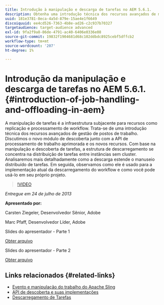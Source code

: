 ```yaml
---
title: Introdução à manipulação e descarga de tarefas no AEM 5.6.1.
description: Obtenha uma introdução técnica dos recursos avançados de manipulação de tarefas. A manipulação de tarefas é a infraestrutura subjacente para recursos como replicação e processamento de workflow. Saiba mais sobre o módulo de descoberta junto com a API de processamento de trabalho aprimorada e novos recursos.
uuid: 181e3781-8eca-4a5d-879e-15ae4e1f6649
discoiquuid: ee4cd526-7363-4b8e-ad26-c2c937b70327
targetaudience: target-audience advanced
exl-id: 9fa2f9a8-86de-4791-ac40-6406e0336e08
source-git-commit: 19832f1904681d68c102ddbdc8925cebf5dffcb2
workflow-type: tm+mt
source-wordcount: '207'
ht-degree: 1%

---
```


# Introdução da manipulação e descarga de tarefas no AEM 5.6.1. {#introduction-of-job-handling-and-offloading-in-aem}

A manipulação de tarefas é a infraestrutura subjacente para recursos como replicação e processamento de workflow. Trata-se de uma introdução técnica dos recursos avançados de gestão de postos de trabalho. Discutimos o novo módulo de descoberta junto com a API de processamento de trabalho aprimorada e os novos recursos. Com base na manipulação e descoberta de tarefas, a estrutura de descarregamento se concentra na distribuição de tarefas entre instâncias sem cluster. Analisaremos mais detalhadamente como a descarga estende o manuseio distribuído de tarefas. Em seguida, observamos como ele é usado para a implementação atual da descarregamento do workflow e como você pode usá-lo em seu próprio projeto.

>[!VIDEO](https://video.tv.adobe.com/v/19580/?quality=9)

*Entregue em 24 de julho de 2013*

**Apresentado por:**

Carsten Ziegeler, Desenvolvedor Sênior, Adobe

Marc Pfaff, Desenvolvedor Líder, Adobe

Slides do apresentador - Parte 1

[Obter arquivo](assets/jobhandling.pdf)

Slides do apresentador - Parte 2

[Obter arquivo](assets/offloading.pdf)

## Links relacionados {#related-links}

* [Evento e manipulação do trabalho do Apache Sling](http://sling.apache.org/documentation/bundles/apache-sling-eventing-and-job-handling.html)
* [API de descoberta e suas implementações](http://sling.apache.org/documentation/bundles/discovery-api-and-impl.html)
* [Descarregamento de Tarefas](http://docs.adobe.com/docs/en/cq/current/deploying/offloading.html)
